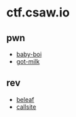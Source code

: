 # ctf.csaw.io

## pwn

- [baby-boi](pwn/baby-boi)
- [got-milk](pwn/got-milk)

## rev

- [beleaf](rev/beleaf)
- [callsite](rev/callsite)

